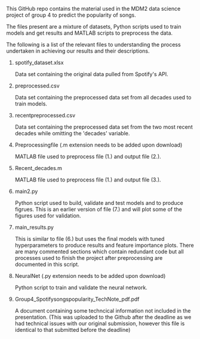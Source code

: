 This GitHub repo contains the material used in the MDM2 data science project of group 4 to predict the popularity of songs.

The files present are a mixture of datasets, Python scripts used to train models and get results and MATLAB scripts to preprocess the data.

The following is a list of the relevant files to understanding the process undertaken in achieving our results and their descriptions.

1. spotify_dataset.xlsx

   Data set containing the original data pulled from Spotify's API.

2. preprocessed.csv

   Data set containing the preprocessed data set from all decades used to train models.

3. recentpreprocessed.csv

   Data set containing the preprocessed data set from the two most recent decades while omitting the 'decades' variable.

5. Preprocessingfile (.m extension needs to be added upon download)

   MATLAB file used to preprocess file (1.) and output file (2.).

5. Recent_decades.m

   MATLAB file used to preprocess file (1.) and output file (3.).

6. main2.py

   Python script used to build, validate and test models and to produce figrues. This is an earlier version of file (7.) and will plot some of the figures used for validation.

7. main_results.py

   This is similar to file (6.) but uses the final models with tuned hyperparameters to produce results and feature importance plots. There are many  commented sections which contain redundant code but all processes used to finish the project after preprocessing are documented in this script.

8. NeuralNet (.py extension needs to be added upon download)

   Python script to train and validate the neural network.

9. Group4_Spotifysongspopularity_TechNote_pdf.pdf

    A document containing some techncical information not included in the presentation. (This was uploaded to the Github after the deadline as we had technical issues with our original submission, however this file is identical to that submitted before the deadline)

   
